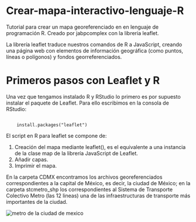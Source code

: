 # Crear-mapa-interactivo-lenguaje-R

Tutorial para crear un mapa georeferenciado en en lenguaje de programación R. Creado por jabpcomplex  con la libreria leaflet.

La librería leaflet traduce nuestros comandos de R a JavaScript, creando una página web con elementos de información geográfica (como puntos, líneas o polígonos) y fondos georreferenciados.

# Primeros pasos con Leaflet y R

Una vez que tengamos instalado R y RStudio lo primero es por supuesto instalar el paquete de Leaflet. Para ello escribimos en la consola de RStudio:


```shell

    install.packages("leaflet")

```  

El script en R para leaflet se compone de:

1. Creación del mapa mediante leaflet(), es el equivalente a una instancia de la clase map de la librería JavaScript de Leaflet.
2. Añadir capas.
3. Imprimir el mapa.


En la carpeta CDMX encontramos los archivos georeferenciados correspondientes a la capital de México, es decir, la ciudad de México; en la carpeta stcmetro_shp los correspondientes al Sistema de Transporte Colectivo Metro (las 12 lineas) una de las infraestructuras de transporte más importantes de la ciudad.

![metro de la ciudad de mexico](https://www.mexicodesconocido.com.mx/wp-content/uploads/2018/08/mapa-metro-cdmx-grande-web-769x1024.jpg)

